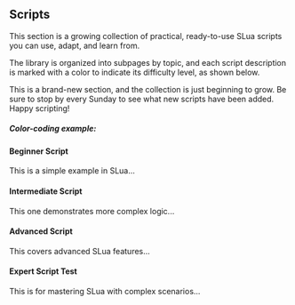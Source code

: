 ## Scripts

This section is a growing collection of practical, ready-to-use SLua scripts you can use, adapt, and learn from.

The library is organized into subpages by topic, and each script description is marked with a color to indicate its difficulty level, as shown below.

This is a brand-new section, and the collection is just beginning to grow. Be sure to stop by every Sunday to see what new scripts have been added. Happy scripting!

##### Color-coding example:

<div class="script-box beginner">
  <h4>Beginner Script</h4>
  <p>This is a simple example in SLua...</p>
</div>

<div class="script-box intermediate">
  <h4>Intermediate Script</h4>
  <p>This one demonstrates more complex logic...</p>
</div>

<div class="script-box advanced">
  <h4>Advanced Script</h4>
  <p>This covers advanced SLua features...</p>
</div>

<div class="script-box expert">
  <h4>Expert Script  <span class="extra">Test</span> </h4>
  <p>This is for mastering SLua with complex scenarios...</p>
</div>
